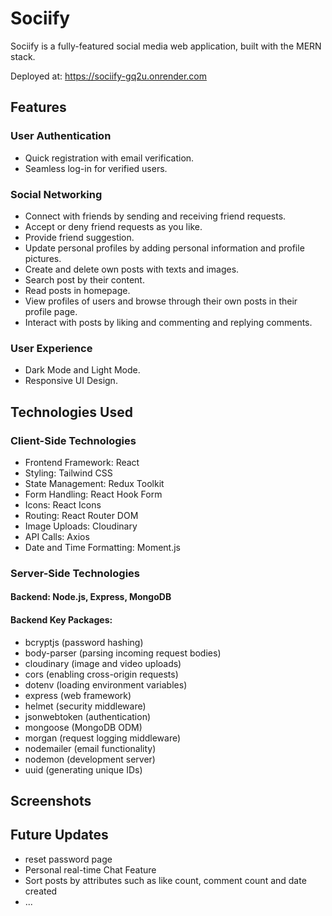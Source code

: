 # Sociify
Sociify is a fully-featured social media web application, built with the MERN stack.  

Deployed at: https://sociify-gq2u.onrender.com

## Features

### User Authentication

- Quick registration with email verification.
- Seamless log-in for verified users.

### Social Networking

- Connect with friends by sending and receiving friend requests.
- Accept or deny friend requests as you like.
- Provide friend suggestion.
- Update personal profiles by adding personal information and profile pictures.
- Create and delete own posts with texts and images.
- Search post by their content.
- Read posts in homepage.
- View profiles of users and browse through their own posts in their profile page.
- Interact with posts by liking and commenting and replying comments.

### User Experience 

- Dark Mode and Light Mode.
- Responsive UI Design.

## Technologies Used

### Client-Side Technologies
- Frontend Framework: React
- Styling: Tailwind CSS
- State Management: Redux Toolkit
- Form Handling: React Hook Form
- Icons: React Icons
- Routing: React Router DOM
- Image Uploads: Cloudinary
- API Calls: Axios
- Date and Time Formatting: Moment.js

###  Server-Side Technologies
#### Backend: Node.js, Express, MongoDB
#### Backend Key Packages: 
- bcryptjs (password hashing)
- body-parser (parsing incoming request bodies)
- cloudinary (image and video uploads)
- cors (enabling cross-origin requests)
- dotenv (loading environment variables)
- express (web framework)
- helmet (security middleware)
- jsonwebtoken (authentication)
- mongoose (MongoDB ODM)
- morgan (request logging middleware)
- nodemailer (email functionality)
- nodemon (development server)
- uuid (generating unique IDs)


## Screenshots


## Future Updates
- reset password page
- Personal real-time Chat Feature
- Sort posts by attributes such as like count, comment count and date created
- ...
